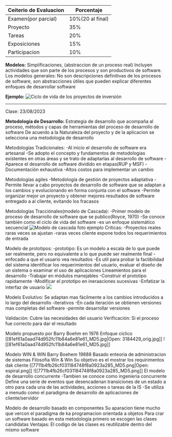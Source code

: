 | Ceiterio de Evaluacion | Porcentaje       |
| ---------------------- | ---------------- |
| Examen(por parcial)    | 10%(20 al final) |
| Proyecto               | 35%              |
| Tareas                 | 20%              |
| Exposiciones           | 15%              |
| Participacion          | 10%             |


**Modelos:**
Simplificaciones, (abstraccion de un proceso real)
Incluyen actividades que son parte de los procesos y son productivos de software.
Los modelos generales:
No son descripciones definitivas de los procesos de software, son abstracciones útiles que pueden explicar diferentes enfoques de desarrollar software

**Ejemplo:**
![Ciclo de vida de los proyectos de inversión](https://slideplayer.es/slide/1844603/7/images/2/Ciclo+de+vida+de+los+proyectos+de+inversi%C3%B3n.jpg)

---
Clase: 23/08/2023

**Metodología de Desarrollo:**
Estrategia de desarrollo que acompaña al proceso, métodos y capas de herramientas del proceso de desarrollo de software
De acuerdo a la Naturaleza del proyecto y de la aplicacion se selecciona una metodologia de desarrollo

Metodologías Tradicionales:
	-Al inicio el desarrollo de software era artesanal
	-Se adopto el concepto y fundamentos de metodologías existentes en otras áreas y se trato de adaptarlas al desarrollo de software
	-Aparece el desarrollo de software dividido en etapas(RUP y MSF)
	-Documentación exhaustiva
	-Altos costos para implementar un cambio

Metodologías agiles
	-Metodología de gestión de proyectos adaptativa
	-Permite llevar a cabo proyectos de desarrollo de software que se adaptan a los cambios y evolucionando en forma conjunta con el software
	-Permite organizar mejor un proyecto y obtener mejores resultados de software entregado a al cliente, evitando los fracasos

Metodologías Tracciónales(modelo de Cascada):
	-Primer  modelo de proceso de desarrollo de software que se publico(Royce, 1970)
	-Se conoce también como el ciclo de vida del software
	-es un enfoque sistemático secuencial
![Modelo de cascada foto ejemplo](https://upload.wikimedia.org/wikipedia/commons/thumb/2/2e/El_modelo_de_desarrollo_en_cascada.svg/350px-El_modelo_de_desarrollo_en_cascada.svg.png)
	Criticas:
		-Proyectos reales raras veces se ajustan
		-raras veces cliente expone todos los requerimientos de entrada

Modelo de prototipos:
	 -prototipo: Es un modelo a escala de lo que puede ser realmente, pero no equivalente a lo que puede ser realmente final
	-enfocado a que el usuario vea resultados
	-Es util para probar la factibilidad del sistema identificar los requerimientos del usuario, evaluar el diseño de un sistema o examinar el uso de aplicaciones
	Lineamientos para el desarrollo
		-Trabajar en módulos manejables
		-Construir el prototipo rapidamente
		-Modificar el prototipo en ineraaciones sucesivas
		-Enfatizar la interfaz de usuario
	![](https://3.bp.blogspot.com/-A9hq-_9d1zA/UHyUHTowaRI/AAAAAAAAAF0/qlOSSOmVwHM/s1600/construcciondeprototipos_gif.jpg)

Modelo Evolutivo:
Se adaptan mas fácilmente a los cambios introducidos a lo largo del desarrollo
	-iterativos
	-En cada iteración se obtienen versiones mas completas del software
	-permite desarrollar versiones

Validación:
	Cubre las necesidades del usuario
Verificación:
	Si el proceso fue correcto para dar el resultado

Modelo propuesto por Barry Boehm en 1976
Enfoque cíclico
[[81ef61a0aad74d952fc11b84a6e81e61_MD5.jpg|Open: 3184429_orig.jpg]]
![[81ef61a0aad74d952fc11b84a6e81e61_MD5.jpg]]

Modelo WIN & WIN
	Barry Boehem 19888
	Basado enteoria de administracion de sistemas
	Filosofia Win & Win
	Su objetivo es el mostrar los requirimentos dak cliente
	[[7711b4fb26cf031184748f8a0923a285_MD5.png|Open: espiral.png]]
![[7711b4fb26cf031184748f8a0923a285_MD5.png]]
El modelo de desarrollo concurrente
	-Tambien se conoce como ingenieria concurrente
	Define una serie de eventos que desencadenan transiciones de un estado a otro para cada una de las actividades, acciones o tareas de la IS
	-Se utiliza a menudo como el paradigma de desarrollo
	de aplicaciones de cliente/servidor

Modelo de desarrollo basado en componentes
	Su aparacion tiene mucho que vercon el paradigma de ka programacion orientada a objetos
	Para crar un software basado en esta metodologia primero se escogen las clases candidatas
	Ventajas:
		El codigo de las clases es reutilizable dentro del mismo software 
